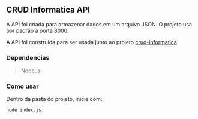 ## CRUD Informatica API

A API foi criada para armazenar dados em um arquivo JSON.
O projeto usa por padrão a porta 8000.

A API foi construida para ser usada junto ao projeto [crud-informatica](https://github.com/Gustavo-Ragazzi/crud-informatica)

### Dependencias
> NodeJs

### Como usar
Dentro da pasta do projeto, inicie com:

```
node index.js
```